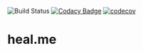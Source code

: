 ![Build Status](https://github.com/Kryszak/heal.me/actions/workflows/build.yml/badge.svg)
[![Codacy Badge](https://app.codacy.com/project/badge/Grade/5f435e91f78544f5a7634174aab97a5f)](https://www.codacy.com/gh/Kryszak/heal.me/dashboard?utm_source=github.com&amp;utm_medium=referral&amp;utm_content=Kryszak/heal.me&amp;utm_campaign=Badge_Grade)
[![codecov](https://codecov.io/github/Kryszak/heal.me/branch/master/graph/badge.svg?token=YS8VUYI7XM)](https://codecov.io/github/Kryszak/heal.me)

# heal.me

